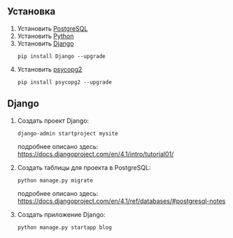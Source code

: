 ## Установка

1. Установить [PostgreSQL](https://www.postgresql.org/download/)
2. Установить [Python](https://www.python.org/downloads/)
3. Установить [Django](https://www.djangoproject.com/download/)
   ```
   pip install Django --upgrade
   ```
4. Установить [psycopg2](https://www.psycopg.org/install/)
   ```
   pip install psycopg2 --upgrade
   ```
## Django

1. Создать проект Django:
   ```
   django-admin startproject mysite
   ```

   подробнее описано здесь: https://docs.djangoproject.com/en/4.1/intro/tutorial01/
2. Создать таблицы для проекта в PostgreSQL:
   ```
   python manage.py migrate
   ```

   подробнее описано здесь: https://docs.djangoproject.com/en/4.1/ref/databases/#postgresql-notes
3. Создать приложение Django:
   ```
   python manage.py startapp blog
   ```